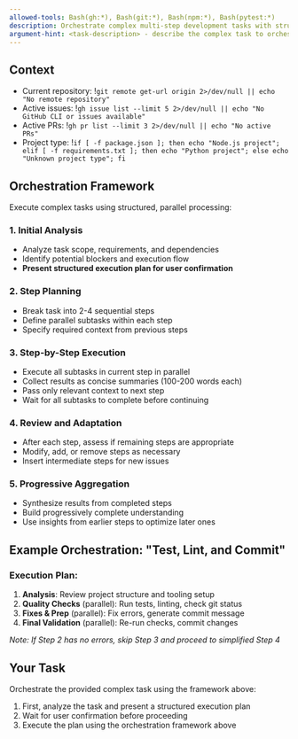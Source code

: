 ```yaml
---
allowed-tools: Bash(gh:*), Bash(git:*), Bash(npm:*), Bash(pytest:*)
description: Orchestrate complex multi-step development tasks with structured planning
argument-hint: <task-description> - describe the complex task to orchestrate
---
```


## Context

- Current repository: !`git remote get-url origin 2>/dev/null || echo "No remote repository"`
- Active issues: !`gh issue list --limit 5 2>/dev/null || echo "No GitHub CLI or issues available"`
- Active PRs: !`gh pr list --limit 3 2>/dev/null || echo "No active PRs"`
- Project type: !`if [ -f package.json ]; then echo "Node.js project"; elif [ -f requirements.txt ]; then echo "Python project"; else echo "Unknown project type"; fi`

## Orchestration Framework

Execute complex tasks using structured, parallel processing:

### 1. Initial Analysis

- Analyze task scope, requirements, and dependencies
- Identify potential blockers and execution flow
- **Present structured execution plan for user confirmation**

### 2. Step Planning

- Break task into 2-4 sequential steps
- Define parallel subtasks within each step
- Specify required context from previous steps

### 3. Step-by-Step Execution

- Execute all subtasks in current step in parallel
- Collect results as concise summaries (100-200 words each)
- Pass only relevant context to next step
- Wait for all subtasks to complete before continuing

### 4. Review and Adaptation

- After each step, assess if remaining steps are appropriate
- Modify, add, or remove steps as necessary
- Insert intermediate steps for new issues

### 5. Progressive Aggregation

- Synthesize results from completed steps
- Build progressively complete understanding
- Use insights from earlier steps to optimize later ones

## Example Orchestration: "Test, Lint, and Commit"

### Execution Plan:

1. **Analysis**: Review project structure and tooling setup
2. **Quality Checks** (parallel): Run tests, linting, check git status
3. **Fixes & Prep** (parallel): Fix errors, generate commit message
4. **Final Validation** (parallel): Re-run checks, commit changes

_Note: If Step 2 has no errors, skip Step 3 and proceed to simplified Step 4_

## Your Task

Orchestrate the provided complex task using the framework above:

1. First, analyze the task and present a structured execution plan
2. Wait for user confirmation before proceeding
3. Execute the plan using the orchestration framework above
